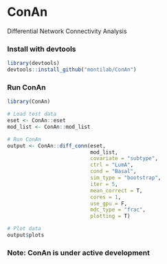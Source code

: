 # ConAn
Differential Network Connectivity Analysis

### Install with devtools
```R
library(devtools)
devtools::install_github("montilab/ConAn")
```

### Run ConAn
```R
library(ConAn)

# Load test data
eset <- ConAn::eset
mod_list <- ConAn::mod_list

# Run ConAn
output <- ConAn::diff_conn(eset,
                           mod_list,
                           covariate = "subtype",
                           ctrl = "LumA",
                           cond = "Basal",
                           sim_type = "bootstrap",
                           iter = 5,
                           mean_correct = T,
                           cores = 1,
                           use_gpu = F,
                           mdc_type = "frac",
                           plotting = T)

# Plot data
output$plots
```

### Note: ConAn is under active development
